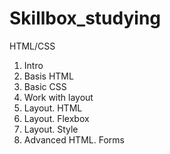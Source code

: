 # Skillbox_studying

HTML/CSS
1. Intro
2. Basis HTML
3. Basic CSS
4. Work with layout
5. Layout. HTML
6. Layout. Flexbox
7. Layout. Style
8. Advanced HTML. Forms
